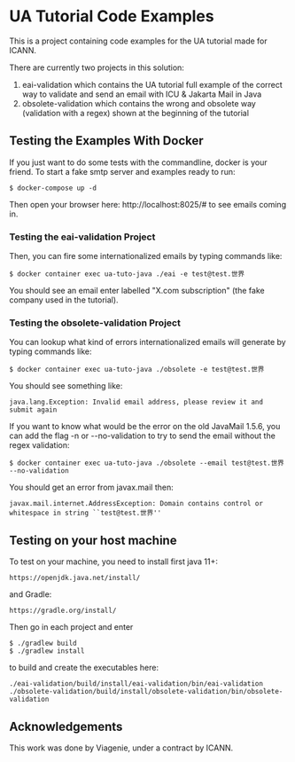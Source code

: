 # UA Tutorial Code Examples

This is a project containing code examples for the UA tutorial made for ICANN.

There are currently two projects in this solution:

1. eai-validation which contains the UA tutorial full example of the correct way to validate and send an email with ICU & Jakarta Mail in Java
2. obsolete-validation which contains the wrong and obsolete way (validation with a regex) shown at the beginning of the tutorial

## Testing the Examples With Docker

If you just want to do some tests with the commandline, docker is your friend. To start 
a fake smtp server and examples ready to run: 

    $ docker-compose up -d

Then open your browser here: http://localhost:8025/# to see emails coming in.

### Testing the eai-validation Project

Then, you can fire some internationalized emails by typing commands like:

    $ docker container exec ua-tuto-java ./eai -e test@test.世界

You should see an email enter labelled "X.com subscription" (the fake company used in the tutorial).

### Testing the obsolete-validation Project

You can lookup what kind of errors internationalized emails will generate by typing commands like:

    $ docker container exec ua-tuto-java ./obsolete -e test@test.世界

You should see something like:

    java.lang.Exception: Invalid email address, please review it and submit again

If you want to know what would be the error on the old JavaMail 1.5.6, you can add the flag -n or --no-validation to try to send the email without the regex validation:

    $ docker container exec ua-tuto-java ./obsolete --email test@test.世界 --no-validation

You should get an error from javax.mail then:
    
    javax.mail.internet.AddressException: Domain contains control or whitespace in string ``test@test.世界''

## Testing on your host machine

To test on your machine, you need to install first java 11+: 

    https://openjdk.java.net/install/

and Gradle:     

    https://gradle.org/install/

Then go in each project and enter

    $ ./gradlew build
    $ ./gradlew install

to build and create the executables here:

    ./eai-validation/build/install/eai-validation/bin/eai-validation
    ./obsolete-validation/build/install/obsolete-validation/bin/obsolete-validation

## Acknowledgements

This work was done by Viagenie, under a contract by ICANN.
